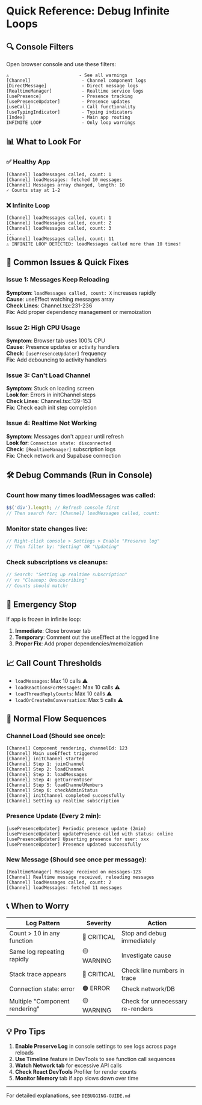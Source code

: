 # Quick Reference: Debug Infinite Loops

## 🔍 Console Filters

Open browser console and use these filters:

```
⚠️                          - See all warnings
[Channel]                   - Channel component logs
[DirectMessage]             - Direct message logs
[RealtimeManager]           - Realtime service logs
[usePresence]               - Presence tracking
[usePresenceUpdater]        - Presence updates
[useCall]                   - Call functionality
[useTypingIndicator]        - Typing indicators
[Index]                     - Main app routing
INFINITE LOOP               - Only loop warnings
```

## 📊 What to Look For

### ✅ Healthy App
```
[Channel] loadMessages called, count: 1
[Channel] loadMessages: fetched 10 messages
[Channel] Messages array changed, length: 10
✓ Counts stay at 1-2
```

### ❌ Infinite Loop
```
[Channel] loadMessages called, count: 1
[Channel] loadMessages called, count: 2
[Channel] loadMessages called, count: 3
...
[Channel] loadMessages called, count: 11
⚠️ INFINITE LOOP DETECTED: loadMessages called more than 10 times!
```

## 🎯 Common Issues & Quick Fixes

### Issue 1: Messages Keep Reloading
**Symptom**: `loadMessages called, count: X` increases rapidly  
**Cause**: useEffect watching messages array  
**Check Lines**: Channel.tsx:231-236  
**Fix**: Add proper dependency management or memoization

### Issue 2: High CPU Usage
**Symptom**: Browser tab uses 100% CPU  
**Cause**: Presence updates or activity handlers  
**Check**: `[usePresenceUpdater]` frequency  
**Fix**: Add debouncing to activity handlers

### Issue 3: Can't Load Channel
**Symptom**: Stuck on loading screen  
**Look for**: Errors in initChannel steps  
**Check Lines**: Channel.tsx:139-153  
**Fix**: Check each init step completion

### Issue 4: Realtime Not Working
**Symptom**: Messages don't appear until refresh  
**Look for**: `Connection state: disconnected`  
**Check**: `[RealtimeManager]` subscription logs  
**Fix**: Check network and Supabase connection

## 🛠️ Debug Commands (Run in Console)

### Count how many times loadMessages was called:
```javascript
$$('div').length; // Refresh console first
// Then search for: [Channel] loadMessages called, count:
```

### Monitor state changes live:
```javascript
// Right-click console > Settings > Enable "Preserve log"
// Then filter by: "Setting" OR "Updating"
```

### Check subscriptions vs cleanups:
```javascript
// Search: "Setting up realtime subscription"
// vs "Cleanup: Unsubscribing"
// Counts should match!
```

## 🚨 Emergency Stop

If app is frozen in infinite loop:

1. **Immediate**: Close browser tab
2. **Temporary**: Comment out the useEffect at the logged line
3. **Proper Fix**: Add proper dependencies/memoization

## 📈 Call Count Thresholds

- `loadMessages`: Max 10 calls ⚠️
- `loadReactionsForMessages`: Max 10 calls ⚠️
- `loadThreadReplyCounts`: Max 10 calls ⚠️
- `loadOrCreateDmConversation`: Max 5 calls ⚠️

## 🔄 Normal Flow Sequences

### Channel Load (Should see once):
```
[Channel] Component rendering, channelId: 123
[Channel] Main useEffect triggered
[Channel] initChannel started
[Channel] Step 1: joinChannel
[Channel] Step 2: loadChannel
[Channel] Step 3: loadMessages
[Channel] Step 4: getCurrentUser
[Channel] Step 5: loadChannelMembers
[Channel] Step 6: checkAdminStatus
[Channel] initChannel completed successfully
[Channel] Setting up realtime subscription
```

### Presence Update (Every 2 min):
```
[usePresenceUpdater] Periodic presence update (2min)
[usePresenceUpdater] updatePresence called with status: online
[usePresenceUpdater] Upserting presence for user: xxx
[usePresenceUpdater] Presence updated successfully
```

### New Message (Should see once per message):
```
[RealtimeManager] Message received on messages-123
[Channel] Realtime message received, reloading messages
[Channel] loadMessages called, count: 2
[Channel] loadMessages: fetched 11 messages
```

## 📞 When to Worry

| Log Pattern | Severity | Action |
|------------|----------|---------|
| Count > 10 in any function | 🔴 CRITICAL | Stop and debug immediately |
| Same log repeating rapidly | 🟡 WARNING | Investigate cause |
| Stack trace appears | 🔴 CRITICAL | Check line numbers in trace |
| Connection state: error | 🟠 ERROR | Check network/DB |
| Multiple "Component rendering" | 🟡 WARNING | Check for unnecessary re-renders |

## 💡 Pro Tips

1. **Enable Preserve Log** in console settings to see logs across page reloads
2. **Use Timeline** feature in DevTools to see function call sequences
3. **Watch Network tab** for excessive API calls
4. **Check React DevTools** Profiler for render counts
5. **Monitor Memory** tab if app slows down over time

---

For detailed explanations, see `DEBUGGING-GUIDE.md`
